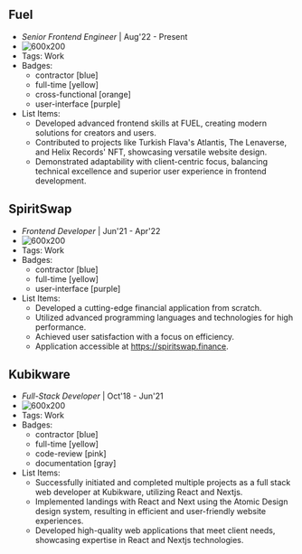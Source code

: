 ## Fuel
- *Senior Frontend Engineer* | Aug'22 - Present
- ![600x200](/assets/fuel.svg)
- Tags: Work
- Badges:
  - contractor [blue]
  - full-time [yellow]
  - cross-functional [orange]
  - user-interface [purple]
- List Items:
  - Developed advanced frontend skills at FUEL, creating modern solutions for creators and users.
  - Contributed to projects like Turkish Flava's Atlantis, The Lenaverse, and Helix Records' NFT, showcasing versatile website design.
  - Demonstrated adaptability with client-centric focus, balancing technical excellence and superior user experience in frontend development.

## SpiritSwap
- *Frontend Developer* | Jun'21 - Apr'22
- ![600x200](/assets/spiritswap.png)
- Tags: Work
- Badges:
  - contractor [blue]
  - full-time [yellow]
  - user-interface [purple]
- List Items:
  - Developed a cutting-edge financial application from scratch.
  - Utilized advanced programming languages and technologies for high performance.
  - Achieved user satisfaction with a focus on efficiency.
  - Application accessible at https://spiritswap.finance.

## Kubikware
- *Full-Stack Developer* | Oct'18 - Jun'21
- ![600x200](/assets/kubikware.png)
- Tags: Work
- Badges:
  - contractor [blue]
  - full-time [yellow]
  - code-review [pink]
  - documentation [gray]
- List Items:
  - Successfully initiated and completed multiple projects as a full stack web developer at Kubikware, utilizing React and Nextjs.
  - Implemented landings with React and Next using the Atomic Design design system, resulting in efficient and user-friendly website experiences.
  - Developed high-quality web applications that meet client needs, showcasing expertise in React and Nextjs technologies.


